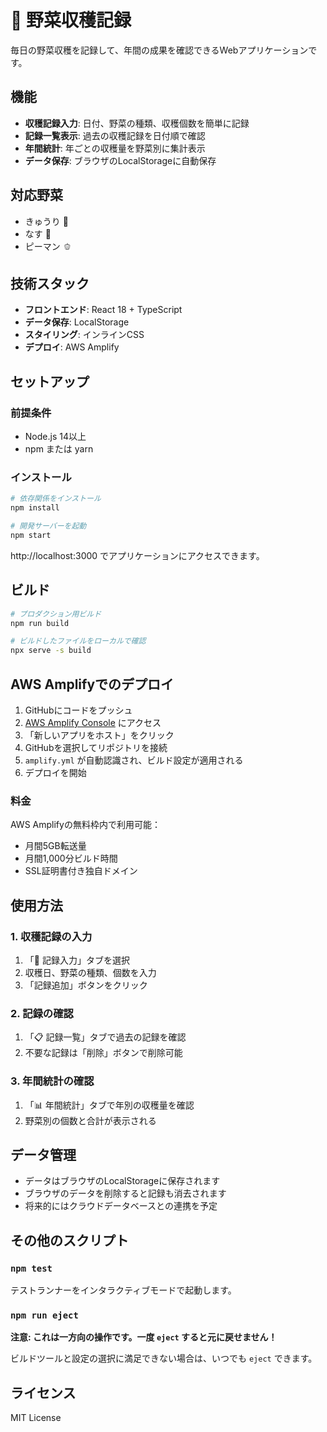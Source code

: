 # 🥒 野菜収穫記録

毎日の野菜収穫を記録して、年間の成果を確認できるWebアプリケーションです。

## 機能

- **収穫記録入力**: 日付、野菜の種類、収穫個数を簡単に記録
- **記録一覧表示**: 過去の収穫記録を日付順で確認
- **年間統計**: 年ごとの収穫量を野菜別に集計表示
- **データ保存**: ブラウザのLocalStorageに自動保存

## 対応野菜

- きゅうり 🥒
- なす 🍆
- ピーマン 🫑

## 技術スタック

- **フロントエンド**: React 18 + TypeScript
- **データ保存**: LocalStorage
- **スタイリング**: インラインCSS
- **デプロイ**: AWS Amplify

## セットアップ

### 前提条件

- Node.js 14以上
- npm または yarn

### インストール

```bash
# 依存関係をインストール
npm install

# 開発サーバーを起動
npm start
```

http://localhost:3000 でアプリケーションにアクセスできます。

## ビルド

```bash
# プロダクション用ビルド
npm run build

# ビルドしたファイルをローカルで確認
npx serve -s build
```

## AWS Amplifyでのデプロイ

1. GitHubにコードをプッシュ
2. [AWS Amplify Console](https://console.aws.amazon.com/amplify/) にアクセス
3. 「新しいアプリをホスト」をクリック
4. GitHubを選択してリポジトリを接続
5. `amplify.yml` が自動認識され、ビルド設定が適用される
6. デプロイを開始

### 料金

AWS Amplifyの無料枠内で利用可能：
- 月間5GB転送量
- 月間1,000分ビルド時間
- SSL証明書付き独自ドメイン

## 使用方法

### 1. 収穫記録の入力
1. 「📝 記録入力」タブを選択
2. 収穫日、野菜の種類、個数を入力
3. 「記録追加」ボタンをクリック

### 2. 記録の確認
1. 「📋 記録一覧」タブで過去の記録を確認
2. 不要な記録は「削除」ボタンで削除可能

### 3. 年間統計の確認
1. 「📊 年間統計」タブで年別の収穫量を確認
2. 野菜別の個数と合計が表示される

## データ管理

- データはブラウザのLocalStorageに保存されます
- ブラウザのデータを削除すると記録も消去されます
- 将来的にはクラウドデータベースとの連携を予定

## その他のスクリプト

### `npm test`
テストランナーをインタラクティブモードで起動します。

### `npm run eject`
**注意: これは一方向の操作です。一度 `eject` すると元に戻せません！**

ビルドツールと設定の選択に満足できない場合は、いつでも `eject` できます。

## ライセンス

MIT License